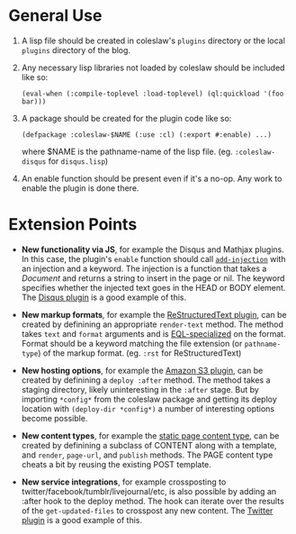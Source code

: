 # General Use

1. A lisp file should be created in coleslaw's ```plugins``` directory or the local `plugins` directory of the blog.
2. Any necessary lisp libraries not loaded by coleslaw should be included like so:

    ```(eval-when (:compile-toplevel :load-toplevel) (ql:quickload '(foo bar)))```

3. A package should be created for the plugin code like so:

    ```(defpackage :coleslaw-$NAME (:use :cl) (:export #:enable) ...)```

    where $NAME is the pathname-name of the lisp file. (eg. `:coleslaw-disqus` for `disqus.lisp`)
4. An enable function should be present even if it's a no-op. Any work to enable the plugin is done there.


# Extension Points

* **New functionality via JS**, for example the Disqus and Mathjax plugins.
  In this case, the plugin's `enable` function should call
  [`add-injection`](http://redlinernotes.com/docs/coleslaw.html#add-injection_func)
  with an injection and a keyword. The injection is a function that takes a
  *Document* and returns a string to insert in the page or nil.
  The keyword specifies whether the injected text goes in the HEAD or BODY element. The
  [Disqus plugin](http://github.com/redline6561/coleslaw/blob/master/plugins/disqus.lisp)
  is a good example of this.

* **New markup formats**, for example the
  [ReStructuredText plugin](http://github.com/redline6561/coleslaw/blob/master/plugins/rst.lisp),
  can be created by definining an appropriate `render-text`
  method. The method takes `text` and `format` arguments and is
  [EQL-specialized](http://www.gigamonkeys.com/book/object-reorientation-generic-functions.html#defmethod)
  on the format. Format should be a keyword matching the file
  extension (or `pathname-type`) of the markup format.
  (eg. `:rst` for ReStructuredText)

* **New hosting options**, for example the
  [Amazon S3 plugin](http://github.com/redline6561/coleslaw/blob/master/plugins/s3.lisp),
  can be created by definining a `deploy :after` method. The method
  takes a staging directory, likely uninteresting in the `:after`
  stage. But by importing `*config*` from the coleslaw package and
  getting its deploy location with `(deploy-dir *config*)` a number of
  interesting options become possible.

* **New content types**, for example the
  [static page content type](http://github.com/redline6561/coleslaw/blob/master/plugins/static-pages.lisp),
  can be created by definining a subclass of CONTENT along with a
  template, and `render`, `page-url`, and `publish` methods.
  The PAGE content type cheats a bit by reusing the existing POST template.

* **New service integrations**, for example crossposting to
  twitter/facebook/tumblr/livejournal/etc, is also possible by
  adding an :after hook to the deploy method. The hook can iterate
  over the results of the `get-updated-files` to crosspost any new content.
  The [Twitter plugin](https://github.com/redline6561/coleslaw/blob/master/plugins/twitter.lisp)
  is a good example of this.
